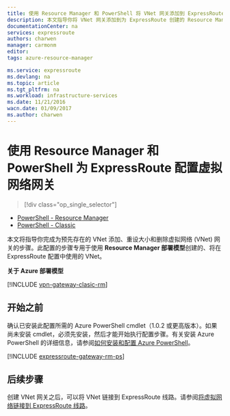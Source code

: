 ```yaml
---
title: 使用 Resource Manager 和 PowerShell 将 VNet 网关添加到 ExpressRoute 的虚拟网络中 | Azure
description: 本文指导你将 VNet 网关添加到为 ExpressRoute 创建的 Resource Manager VNet 中
documentationCenter: na
services: expressroute
authors: charwen
manager: carmonm
editor: 
tags: azure-resource-manager

ms.service: expressroute
ms.devlang: na
ms.topic: article
ms.tgt_pltfrm: na
ms.workload: infrastructure-services
ms.date: 11/21/2016
wacn.date: 01/09/2017
ms.author: charwen
---
```


# 使用 Resource Manager 和 PowerShell 为 ExpressRoute 配置虚拟网络网关

> [!div class="op_single_selector"]
- [PowerShell - Resource Manager](./expressroute-howto-add-gateway-resource-manager.md)
- [PowerShell - Classic](./expressroute-howto-add-gateway-classic.md)

本文将指导你完成为预先存在的 VNet 添加、重设大小和删除虚拟网络 (VNet) 网关的步骤。此配置的步骤专用于使用 **Resource Manager 部署模型**创建的、将在 ExpressRoute 配置中使用的 VNet。

**关于 Azure 部署模型**

[!INCLUDE [vpn-gateway-clasic-rm](../../includes/vpn-gateway-classic-rm-include.md)]

## 开始之前

确认已安装此配置所需的 Azure PowerShell cmdlet（1.0.2 或更高版本）。如果尚未安装 cmdlet，必须先安装，然后才能开始执行配置步骤。有关安装 Azure PowerShell 的详细信息，请参阅[如何安装和配置 Azure PowerShell](../powershell-install-configure.md)。

[!INCLUDE [expressroute-gateway-rm-ps](../../includes/expressroute-gateway-rm-ps-include.md)]

## 后续步骤

创建 VNet 网关之后，可以将 VNet 链接到 ExpressRoute 线路。请参阅[将虚拟网络链接到 ExpressRoute 线路](./expressroute-howto-linkvnet-arm.md)。

<!---HONumber=Mooncake_Quality_Review_0104_2017-->